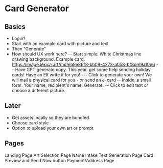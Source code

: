 # Card Generator

## Basics
- Login?
- Start with an example card with picture and text
- Then "Generate"
- How should UX work here?
-- Start simple. White Christmas line drawing background. Example card.
https://image.lexica.art/md/eb9e86f8-bb09-4273-a058-bf8de19a10e6
-- Have GPT generate copy. This year, get some help sending holiday cards! Have an Elf write it for you!
--- Click to generate your own! We will mail a physical card for you - or send an e-card
-- Inside, a small form. Your name, recipient's name. Generate.
-- Click to edit text or choose a different picture.

## Later
- Get assets locally so they are bundled
- Choose card style
- Option to upload your own art or prompt

## Pages
Landing Page
Art Selection Page
Name Intake
Text Generation Page
Card Preview and Send Now button
Payment/Address Page
